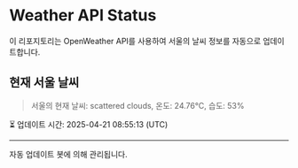 
# Weather API Status

이 리포지토리는 OpenWeather API를 사용하여 서울의 날씨 정보를 자동으로 업데이트합니다.

## 현재 서울 날씨
> 서울의 현재 날씨: scattered clouds, 온도: 24.76°C, 습도: 53%

⏳ 업데이트 시간: 2025-04-21 08:55:13 (UTC)

---
자동 업데이트 봇에 의해 관리됩니다.
